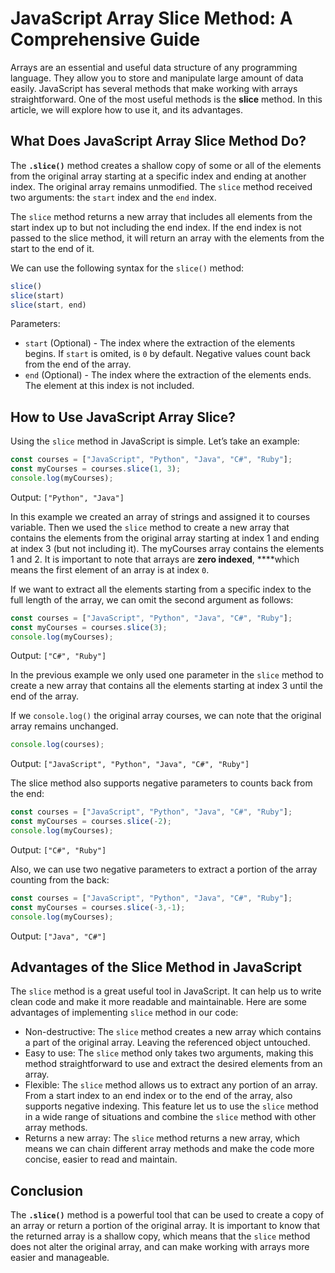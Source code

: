 # JavaScript Array Slice Method: A Comprehensive Guide

Arrays are an essential and useful data structure of any programming language. They allow you to store and manipulate large amount of data easily. JavaScript has several methods that make working with arrays straightforward. One of the most useful methods is the **slice** method. In this article, we will explore how to use it, and its advantages.

## What Does JavaScript Array Slice Method Do?

The **`.slice()`** method  creates a shallow copy of some or all of the elements from the original array starting at a specific index and ending at another index. The original array remains unmodified. The `slice` method received two arguments: the `start` index and the `end` index.

The `slice` method returns a new array that includes all elements from the start index up to but not including the end index. If the end index is not passed to the slice method, it will return an array with the elements from the start to the end of it.

We can use the following syntax for the `slice()` method:

```jsx
slice()
slice(start)
slice(start, end)
```

Parameters:

- `start` (Optional) - The index where the extraction of the elements begins. If `start` is omited, is `0` by default. Negative values count back from the end of the array.
- `end` (Optional) - The index where the extraction of the elements ends. The element at this index is not included.

## How to Use JavaScript Array Slice?

Using the `slice` method in JavaScript is simple. Let’s take an example:

```jsx
const courses = ["JavaScript", "Python", "Java", "C#", "Ruby"];
const myCourses = courses.slice(1, 3);
console.log(myCourses);
```

Output: `["Python", "Java"]`

In this example we created an array of strings and assigned it to courses variable. Then we used the `slice` method to create a new array that contains the elements from the original array starting at index 1 and ending at index 3 (but not including it). The myCourses array contains the elements 1 and 2. It is important to note that arrays are **zero indexed**, ****which means the first element of an array is at index `0`.

If we want to extract all the elements starting from a specific index to the full length of the array, we can omit the second argument as follows:

```jsx
const courses = ["JavaScript", "Python", "Java", "C#", "Ruby"];
const myCourses = courses.slice(3);
console.log(myCourses);
```

Output: `["C#", "Ruby"]`

In the previous example we only used one parameter in the `slice` method to create a new array that contains all the elements starting at index 3 until the end of the array.

If we `console.log()` the original array courses, we can note that the original array remains unchanged.

```jsx
console.log(courses);
```

Output: `["JavaScript", "Python", "Java", "C#", "Ruby"]`

The slice method also supports negative parameters to counts back from the end:

```jsx
const courses = ["JavaScript", "Python", "Java", "C#", "Ruby"];
const myCourses = courses.slice(-2);
console.log(myCourses);
```

Output: `["C#", "Ruby"]`

Also, we can use two negative parameters to extract a portion of the array counting from the back:

```jsx
const courses = ["JavaScript", "Python", "Java", "C#", "Ruby"];
const myCourses = courses.slice(-3,-1);
console.log(myCourses);
```

Output: `["Java", "C#"]`

## Advantages of the Slice Method in JavaScript

The `slice` method is a great useful tool in JavaScript. It can help us to write clean code and make it more readable and maintainable. Here are some advantages of implementing `slice` method in our code:

- Non-destructive: The `slice` method creates a new array which contains a part of the original array. Leaving the referenced object untouched.
- Easy to use: The `slice` method only takes two arguments, making this method straightforward to use and extract the desired elements from an array.
- Flexible: The `slice` method allows us to extract any portion of an array. From a start index to an end index or to the end of the array, also supports negative indexing. This feature let us to use the `slice` method in a wide range of situations and combine the `slice` method with other array methods.
- Returns a new array: The `slice` method returns a new array, which means we can chain different array methods and make the code more concise, easier to read and maintain.

## Conclusion

The **`.slice()`** method is a powerful tool that can be used to create a copy of an array or return a portion of the original array. It is important to know that the returned array is a shallow copy, which means that the `slice` method does not alter the original array, and can make working with arrays more easier and manageable.
